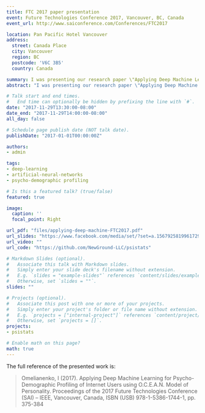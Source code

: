 ```yaml
---
title: FTC 2017 paper presentation
event: Future Technologies Conference 2017, Vancouver, BC, Canada
event_url: http://www.saiconference.com/Conferences/FTC2017

location: Pan Pacific Hotel Vancouver
address:
  street: Canada Place
  city: Vancouver
  region: BC
  postcode: 'V6C 3B5'
  country: Canada

summary: I was presenting our research paper \"Applying Deep Machine Learning for Psycho-Demographic Profiling of Internet Users using O.C.E.A.N. Model of Personality\"
abstract: "I was presenting our research paper \"Applying Deep Machine Learning for Psycho-Demographic Profiling of Internet Users using O.C.E.A.N. Model of Personality\" at Future Technologies Conference 2017, held in the 29 and 30th November in Vancouver, BC, Canada."

# Talk start and end times.
#   End time can optionally be hidden by prefixing the line with `#`.
date: "2017-11-29T13:30:00-08:00"
date_end: "2017-11-29T14:00:00-08:00"
all_day: false

# Schedule page publish date (NOT talk date).
publishDate: "2017-01-01T00:00:00Z"

authors: 
- admin

tags:
- deep-learning
- artificial-neural-networks
- psycho-demographic profiling

# Is this a featured talk? (true/false)
featured: true

image:
  caption: ''
  focal_point: Right

url_pdf: "files/applying-deep-machine-FTC2017.pdf"
url_slides: "https://www.facebook.com/media/set/?set=a.1567925819961729.1073741846.367039590050364&type=1&l=b01b73d30b"
url_video: ""
url_code: "https://github.com/NewGround-LLC/psistats"

# Markdown Slides (optional).
#   Associate this talk with Markdown slides.
#   Simply enter your slide deck's filename without extension.
#   E.g. `slides = "example-slides"` references `content/slides/example-slides.md`.
#   Otherwise, set `slides = ""`.
slides: ""

# Projects (optional).
#   Associate this post with one or more of your projects.
#   Simply enter your project's folder or file name without extension.
#   E.g. `projects = ["internal-project"]` references `content/project/deep-learning/index.md`.
#   Otherwise, set `projects = []`.
projects:
- psistats

# Enable math on this page?
math: true
---
```


The full reference of the presented work is:

> Omelianenko, I (2017). Applying Deep Machine Learning for Psycho-Demographic Profiling of Internet Users using O.C.E.A.N. Model of Personality. Proceedings of the 2017 Future Technologies Conference (SAI) – IEEE, Vancouver, Canada, ISBN (USB) 978-1-5386-1744-1, pp. 375-384